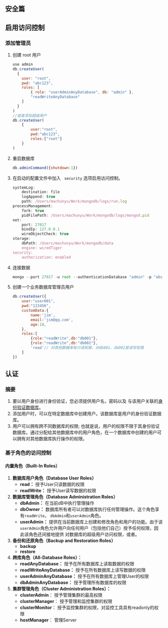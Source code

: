 ## 安全篇

## 启用访问控制

### 添加管理员

1. 创建 root 用户

   ```javascript
   use admin
   db.createUser(
     {
       user: "root",
       pwd: "abc123",
       roles: [ 
           { role: "userAdminAnyDatabase", db: "admin" }, 
           "readWriteAnyDatabase"
       ]
     }
   )
   //或者添加超级用户
   db.createUser(
       {
           user:"root",
           pwd:"abc123",
           roles:["root"]
       }
   )
   ```

2. 重启数据库

   ```javascript
   db.adminCommand({shutdown:1})
   ```

3. 在启动的配置文件中加入 ` security` 选项启用访问控制。

   ```javascript
   systemLog:
       destination: file
       logAppend: true
       path: /Users/machunyu/Work/mongodb/logs/run.log
   processManagement:
       fork: true
       pidFilePath: /Users/machunyu/Work/mongodb/logs/mongod.pid
   net:
       port: 27017
       bindIp: 127.0.0.1
       wireObjectCheck: true
   storage:
       dbPath: /Users/machunyu/Work/mongodb/data
       engine: wiredTiger
   security:
       authorization: enabled
   ```

4. 连接数据

   ```javascript
   mongo --port 27017 -u root --authenticationDatabase "admin" -p "abc123"
   ```

5. 创建一个业务数据库管理员用户

   ```javascript
   db.createUser({
       user:"user001",
       pwd:"123456",
       customData:{
           name:'jim',
           email:'jim@qq.com',
           age:18,
       },
       roles:[
           {role:"readWrite",db:"db001"},
           {role:"readWrite",db:"db002"},
           'read'// 对其他数据库有只读权限，对db001、db002是读写权限
       ]
   })
   ```

## 认证

### 摘要

1. 要以用户身份进行身份验证，您必须提供用户名，密码以及 与该用户关联的[身份验证数据库](https://docs.mongodb.com/manual/reference/program/mongo/#mongo-shell-authentication-options)。
2. 添加用户时，可以在特定数据库中创建用户。该数据库是用户的身份验证数据库。
3. 用户可以拥有跨不同数据库的权限; 也就是说，用户的权限不限于其身份验证数据库。通过分配给其他数据库中的用户角色，在一个数据库中创建的用户可以拥有对其他数据库执行操作的权限。

### 基于角色的访问控制

#### 内置角色（Built-In Roles）

1. **数据库用户角色（Database User Roles）**
   - **read：** 授予User只读数据的权限
   - **readWrite：** 授予User读写数据的权限
2. **数据库管理角色（Database Administration Roles）**
   * **dbAdmin：** 在当前dB中执行管理操作
   * **dbOwner：** 数据库所有者可以对数据库执行任何管理操作。这个角色享有`readWrite`， `dbAdmin`和`userAdmin`角色。
   * **userAdmin：** 提供在当前数据库上创建和修改角色和用户的功能。由于该`userAdmin`角色允许用户向任何用户（包括他们自己）授予任何权限，因此该角色还间接地提供 对数据库的超级用户访问权限，或者。
3. **备份和还原角色（Backup and Restoration Roles）**
   * **backup**
   * **restore**
4. **跨库角色（All-Database Roles）：**
   * **readAnyDatabase：** 授予在所有数据库上读取数据的权限
   * **readWriteAnyDatabase：** 授予在所有数据库上读写数据的权限
   * **userAdminAnyDatabase：** 授予在所有数据库上管理User的权限
   * **dbAdminAnyDatabase：** 授予管理所有数据库的权限
5. **集群管理角色（Cluster Administration Roles）：**
   * **clusterAdmin**： 授予管理集群的最高权限
   * **clusterManager**： 授予管理和监控集群的权限
   * **clusterMonitor**： 授予监控集群的权限，对监控工具具有readonly的权限
   * **hostManager**： 管理Server

